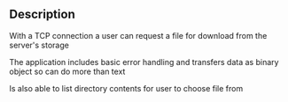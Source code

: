 ## Description

With a TCP connection a user can request a file for download from the server's storage

The application includes basic error handling and transfers data as binary object so can do more than text

Is also able to list directory contents for user to choose file from
